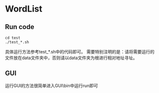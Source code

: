 # WordList
## Run code
```
cd test
./test_*.sh
```
具体运行方法参考test_*.sh中的代码即可。
需要特别注明的是：请将需要运行的文件放在data文件夹中，否则请以data文件夹为根进行相对地址寻址。
## GUI
运行GUI的方法很简单进入GUI\bin中运行run即可
